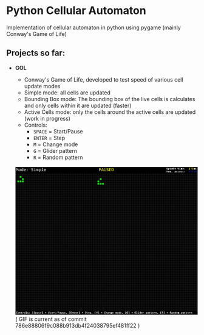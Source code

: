 # Python Cellular Automaton
Implementation of cellular automaton in python using pygame (mainly Conway's Game of Life)

## Projects so far:                                         
* **GOL**  
	- Conway's Game of Life, developed to test speed of various cell update modes
	- Simple mode: all cells are updated
	- Bounding Box mode: The bounding box of the live cells is calculates and only cells within it are updated (faster)
	- Active Cells mode: only the cells around the active cells are updated (work in progress)
	- Controls:
		- `SPACE` = Start/Pause
		- `ENTER` = Step
		- `M` = Change mode
		- `G` = Glider pattern
		- `R` = Random pattern
	
	<br>
	<img src="Screenshots/GOL.gif" alt="GOL" style="width: 500px;"/>
	<br>
	( GIF is current as of commit 786e88806f9c088b913db4f24038795ef481ff22 )
